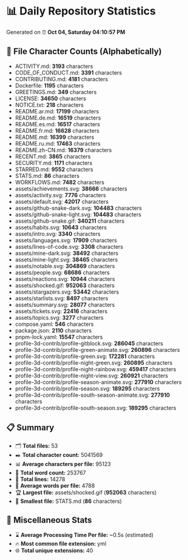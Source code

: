 # 📊 Daily Repository Statistics
Generated on ⏰ **Oct 04, Saturday 04:10:57 PM**

## 📂 File Character Counts (Alphabetically)
- ACTIVITY.md: **3193** characters
- CODE_OF_CONDUCT.md: **3391** characters
- CONTRIBUTING.md: **4181** characters
- Dockerfile: **1195** characters
- GREETINGS.md: **349** characters
- LICENSE: **34650** characters
- NOTICE.txt: **218** characters
- README.ar.md: **17199** characters
- README.de.md: **16519** characters
- README.es.md: **16517** characters
- README.fr.md: **16628** characters
- README.md: **16399** characters
- README.ru.md: **17463** characters
- README.zh-CN.md: **16379** characters
- RECENT.md: **3865** characters
- SECURITY.md: **1171** characters
- STARRED.md: **9552** characters
- STATS.md: **86** characters
- WORKFLOWS.md: **7482** characters
- assets/achievements.svg: **38666** characters
- assets/activity.svg: **7776** characters
- assets/default.svg: **42017** characters
- assets/github-snake-dark.svg: **104483** characters
- assets/github-snake-light.svg: **104483** characters
- assets/github-snake.gif: **340211** characters
- assets/habits.svg: **10643** characters
- assets/intro.svg: **3340** characters
- assets/languages.svg: **17909** characters
- assets/lines-of-code.svg: **3308** characters
- assets/mine-dark.svg: **38492** characters
- assets/mine-light.svg: **38465** characters
- assets/notable.svg: **304869** characters
- assets/people.svg: **68686** characters
- assets/reactions.svg: **10944** characters
- assets/shocked.gif: **952063** characters
- assets/stargazers.svg: **53442** characters
- assets/starlists.svg: **8497** characters
- assets/summary.svg: **28077** characters
- assets/tickets.svg: **22416** characters
- assets/topics.svg: **3277** characters
- compose.yaml: **546** characters
- package.json: **2110** characters
- pnpm-lock.yaml: **15547** characters
- profile-3d-contrib/profile-gitblock.svg: **286045** characters
- profile-3d-contrib/profile-green-animate.svg: **260896** characters
- profile-3d-contrib/profile-green.svg: **172281** characters
- profile-3d-contrib/profile-night-green.svg: **260895** characters
- profile-3d-contrib/profile-night-rainbow.svg: **459417** characters
- profile-3d-contrib/profile-night-view.svg: **260921** characters
- profile-3d-contrib/profile-season-animate.svg: **277910** characters
- profile-3d-contrib/profile-season.svg: **189295** characters
- profile-3d-contrib/profile-south-season-animate.svg: **277910** characters
- profile-3d-contrib/profile-south-season.svg: **189295** characters

## 📋 Summary
- 🗂️ **Total files:** 53
- ✒️ **Total character count:** 5041569
- 📊 **Average characters per file:** 95123
- 📝 **Total word count:** 253767
- 🧾 **Total lines:** 14278
- 📐 **Average words per file:** 4788
- 🏆 **Largest file:** assets/shocked.gif (**952063** characters)
- 🥉 **Smallest file:** STATS.md (**86** characters)

## 🌟 Miscellaneous Stats
- ⌛ **Average Processing Time Per file:** ~0.5s (estimated)
- 🔥 **Most common file extension:** yml
- 🌐 **Total unique extensions:** 40
